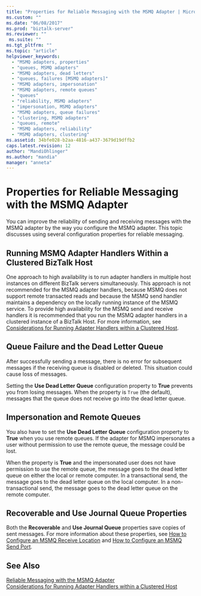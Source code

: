 ```yaml
---
title: "Properties for Reliable Messaging with the MSMQ Adapter | Microsoft Docs"
ms.custom: ""
ms.date: "06/08/2017"
ms.prod: "biztalk-server"
ms.reviewer: ""
 ms.suite: ""
ms.tgt_pltfrm: ""
ms.topic: "article"
helpviewer_keywords: 
  - "MSMQ adapters, properties"
  - "queues, MSMQ adapters"
  - "MSMQ adapters, dead letters"
  - "queues, failures [MSMQ adapters]"
  - "MSMQ adapters, impersonation"
  - "MSMQ adapters, remote queues"
  - "queues"
  - "reliability, MSMQ adapters"
  - "impersonation, MSMQ adapters"
  - "MSMQ adapters, queue failures"
  - "clustering, MSMQ adapters"
  - "queues, remote"
  - "MSMQ adapters, reliability"
  - "MSMQ adapters, clustering"
ms.assetid: 34bfe028-b2aa-4816-a437-3679d19dffb2
caps.latest.revision: 12
author: "MandiOhlinger"
ms.author: "mandia"
manager: "anneta"
---
```

# Properties for Reliable Messaging with the MSMQ Adapter
You can improve the reliability of sending and receiving messages with the MSMQ adapter by the way you configure the MSMQ adapter. This topic discusses using several configuration properties for reliable messaging.  
  
## Running MSMQ Adapter Handlers Within a Clustered BizTalk Host  
 One approach to high availability is to run adapter handlers in multiple host instances on different BizTalk servers simultaneously. This approach is not recommended for the MSMQ adapter handlers, because MSMQ does not support remote transacted reads and because the MSMQ send handler maintains a dependency on the locally running instance of the MSMQ service. To provide high availability for the MSMQ send and receive handlers it is recommended that you run the MSMQ adapter handlers in a clustered instance of a BizTalk Host. For more information, see [Considerations for Running Adapter Handlers within a Clustered Host](../core/considerations-for-running-adapter-handlers-within-a-clustered-host1.md).  
  
## Queue Failure and the Dead Letter Queue  
 After successfully sending a message, there is no error for subsequent messages if the receiving queue is disabled or deleted. This situation could cause loss of messages.  
  
 Setting the **Use Dead Letter Queue** configuration property to **True** prevents you from losing messages. When the property is `True` (the default), messages that the queue does not receive go into the dead letter queue.  
  
## Impersonation and Remote Queues  
 You also have to set the **Use Dead Letter Queue** configuration property to **True** when you use remote queues. If the adapter for MSMQ impersonates a user without permission to use the remote queue, the message could be lost.  
  
 When the property is **True** and the impersonated user does not have permission to use the remote queue, the message goes to the dead letter queue on either the local or remote computer. In a transactional send, the message goes to the dead letter queue on the local computer. In a non-transactional send, the message goes to the dead letter queue on the remote computer.  
  
## Recoverable and Use Journal Queue Properties  
 Both the **Recoverable** and **Use Journal Queue** properties save copies of sent messages. For more information about these properties, see [How to Configure an MSMQ Receive Location](../core/how-to-configure-an-msmq-receive-location.md) and [How to Configure an MSMQ Send Port](../core/how-to-configure-an-msmq-send-port.md).  
  
## See Also  
 [Reliable Messaging with the MSMQ Adapter](../core/reliable-messaging-with-the-msmq-adapter.md)   
 [Considerations for Running Adapter Handlers within a Clustered Host](../core/considerations-for-running-adapter-handlers-within-a-clustered-host1.md)